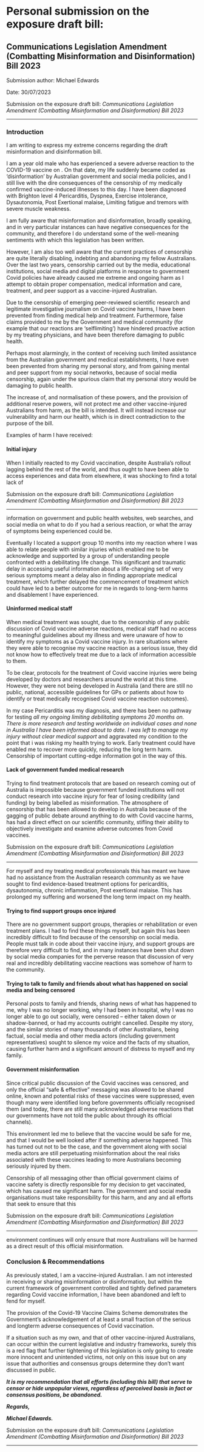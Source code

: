 # Personal submission on the exposure draft bill:

## Communications Legislation Amendment (Combatting Misinformation and Disinformation) Bill 2023

Submission author: Michael Edwards

Date: 30/07/2023

Submission on the exposure draft bill:
_Communications Legislation Amendment (Combatting Misinformation and Disinformation) Bill 2023_


-----

### Introduction
I am writing to express my extreme concerns regarding the draft misinformation and
disinformation bill.

I am a year old male who has experienced a severe adverse reaction to the
COVID-19 vaccine on . On that date, my life suddenly became
coded as ‘disinformation’ by Australian government and social media policies, and I
still live with the dire consequences of the censorship of my medically confirmed
vaccine-induced illnesses to this day. I have been diagnosed with Brighton level 4
Pericarditis, Dyspnea, Exercise intolerance, Dysautonomia, Post Exertional malaise,
Limiting fatigue and tremors with severe muscle weakness.

I am fully aware that misinformation and disinformation, broadly speaking, and in
very particular instances can have negative consequences for the community, and
therefore I do understand some of the well-meaning sentiments with which this
legislation has been written.

However, I am also too well aware that the current practices of censorship are quite
literally disabling, indebting and abandoning my fellow Australians. Over the last two
years, censorship carried out by the media, educational institutions, social media and
digital platforms in response to government Covid policies have already caused me
extreme and ongoing harm as I attempt to obtain proper compensation, medical
information and care, treatment, and peer support as a vaccine-injured Australian.

Due to the censorship of emerging peer-reviewed scientific research and legitimate
investigative journalism on Covid vaccine harms, I have been prevented from finding
medical help and treatment. Furthermore, false claims provided to me by the
Government and medical community (for example that our reactions are ‘selflimiting’) have hindered proactive action by my treating physicians, and have been
therefore damaging to public health.

Perhaps most alarmingly, in the context of receiving such limited assistance from the
Australian government and medical establishments, I have even been prevented
from sharing my personal story, and from gaining mental and peer support from my
social networks, because of social media censorship, again under the spurious claim
that my personal story would be damaging to public health.

The increase of, and normalisation of these powers, and the provision of additional
reserve powers, will not protect me and other vaccine-injured Australians from harm,
as the bill is intended. It will instead increase our vulnerability and harm our health,
which is in direct contradiction to the purpose of the bill.

Examples of harm I have received:

#### Initial injury

When I initially reacted to my Covid vaccination, despite Australia’s rollout lagging
behind the rest of the world, and thus ought to have been able to access
experiences and data from elsewhere, it was shocking to find a total lack of

Submission on the exposure draft bill:
_Communications Legislation Amendment (Combatting Misinformation and Disinformation) Bill 2023_


-----

information on government and public health websites, web searches, and social
media on what to do if you had a serious reaction, or what the array of symptoms
being experienced could be.

Eventually I located a support group 10 months into my reaction where I was able to
relate people with similar injuries which enabled me to be acknowledge and
supported by a group of understanding people confronted with a debilitating life
change. This significant and traumatic delay in accessing useful information about a
life-changing set of very serious symptoms meant a delay also in finding appropriate
medical treatment, which further delayed the commencement of treatment which
could have led to a better outcome for me in regards to long-term harms and
disablement I have experienced.

#### Uninformed medical staff

When medical treatment was sought, due to the censorship of any public discussion
of Covid vaccine adverse reactions, medical staff had no access to meaningful
guidelines about my illness and were unaware of how to identify my symptoms as a
Covid vaccine injury. In rare situations where they were able to recognise my
vaccine reaction as a serious issue, they did not know how to effectively treat me
due to a lack of information accessible to them.

To be clear, protocols for the treatment of Covid vaccine injuries were being
developed by doctors and researchers around the world at this time. However, they
were not being developed in Australia (and there are still no public, national,
accessible guidelines for GPs or patients about how to identify or treat medically
recognised Covid vaccine reaction outcomes).

In my case Pericarditis was my diagnosis, and there has been no pathway for testing
_all my ongoing limiting debilitating symptoms 20 months on. There is more research_
_and testing worldwide on individual cases and none in Australia I have been_
_informed about to date. I was left to manage my injury without clear medical support_
and aggravated my condition to the point that i was risking my health trying to work.
Early treatment could have enabled me to recover more quickly, reducing the long
term harm. Censorship of important cutting-edge information got in the way of this.

#### Lack of government funded medical research

Trying to find treatment protocols that are based on research coming out of Australia
is impossible because government funded institutions will not conduct research into
vaccine injury for fear of losing credibility (and funding) by being labelled as
misinformation. The atmosphere of censorship that has been allowed to develop in
Australia because of the gagging of public debate around anything to do with Covid
vaccine harms, has had a direct effect on our scientific community, stifling their
ability to objectively investigate and examine adverse outcomes from Covid
vaccines.

Submission on the exposure draft bill:
_Communications Legislation Amendment (Combatting Misinformation and Disinformation) Bill 2023_


-----

For myself and my treating medical professionals this has meant we have had no
assistance from the Australian research community as we have sought to find
evidence-based treatment options for pericarditis, dysautonomia, chronic
inflammation, Post exertional malaise. This has prolonged my suffering and
worsened the long term impact on my health.

#### Trying to find support groups once injured

There are no government support groups, therapies or rehabilitation or even
treatment plans. I had to find these things myself, but again this has been incredibly
difficult to find because of the censorship on social media. People must talk in code
about their vaccine injury, and support groups are therefore very difficult to find, and
in many instances have been shut down by social media companies for the perverse
reason that discussion of very real and incredibly debilitating vaccine reactions was
somehow of harm to the community.

#### Trying to talk to family and friends about what has happened on social media and being censored 

Personal posts to family and friends, sharing news of what has happened to me, why
I was no longer working, why I had been in hospital, why I was no longer able to go
out socially, were censored – either taken down or shadow-banned, or had my
accounts outright cancelled. Despite my story, and the similar stories of many
thousands of other Australians, being factual, social media and other media actors
(including government representatives) sought to silence my voice and the facts of
my situation, causing further harm and a significant amount of distress to myself and
my family.

#### Government misinformation

Since critical public discussion of the Covid vaccines was censored, and only the
official “safe & effective” messaging was allowed to be shared online, known and
potential risks of these vaccines were suppressed, even though many were identified
long before governments officially recognised them (and today, there are still many
acknowledged adverse reactions that our governments have not told the public
about through its official channels).

This environment led me to believe that the vaccine would be safe for me, and that I
would be well looked after if something adverse happened. This has turned out not
to be the case, and the government along with social media actors are still
perpetuating misinformation about the real risks associated with these vaccines
leading to more Australians becoming seriously injured by them.

Censorship of all messaging other than official government claims of vaccine safety
is directly responsible for my decision to get vaccinated, which has caused me
significant harm. The government and social media organisations must take
responsibility for this harm, and any and all efforts that seek to ensure that this

Submission on the exposure draft bill:
_Communications Legislation Amendment (Combatting Misinformation and Disinformation) Bill 2023_


-----

environment continues will only ensure that more Australians will be harmed as a
direct result of this official misinformation.

### Conclusion & Recommendations
As previously stated, I am a vaccine-injured Australian. I am not interested in
receiving or sharing misinformation or disinformation, but within the current
framework of government controlled and tightly defined parameters regarding Covid
vaccine information, I have been abandoned and left to fend for myself.

The provision of the Covid-19 Vaccine Claims Scheme demonstrates the
Government’s acknowledgement of at least a small fraction of the serious and longterm adverse consequences of Covid vaccination.

If a situation such as my own, and that of other vaccine-injured Australians, can
occur within the current legislative and industry frameworks, surely this is a red flag
that further tightening of this legislation is only going to create more innocent and
unintended victims, not only on this issue but on any issue that authorities and
consensus groups determine they don’t want discussed in public.

**_It is my recommendation that all efforts (including this bill) that serve to_**
**_censor or hide unpopular views, regardless of perceived basis in fact or_**
**_consensus positions, be abandoned._**

**_Regards,_**

**_Michael Edwards._**

Submission on the exposure draft bill:
_Communications Legislation Amendment (Combatting Misinformation and Disinformation) Bill 2023_


-----

